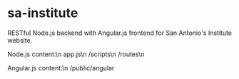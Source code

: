 sa-institute
============

RESTful Node.js backend with Angular.js frontend for San Antonio's Institute website.

Node.js content:\n
app.js\n
/scripts\n
/routes\n

Angular.js content:\n
/public/angular
